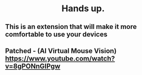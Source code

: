 
<h1 align="center">Hands up.</h1>

## This is an extension that will make it more comfortable to use your devices

## Patched -  (AI Virtual Mouse Vision) https://www.youtube.com/watch?v=8gPONnGIPgw
